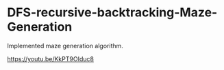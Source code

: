 # DFS-recursive-backtracking-Maze-Generation
Implemented maze generation algorithm.

https://youtu.be/KkPT9OIduc8
